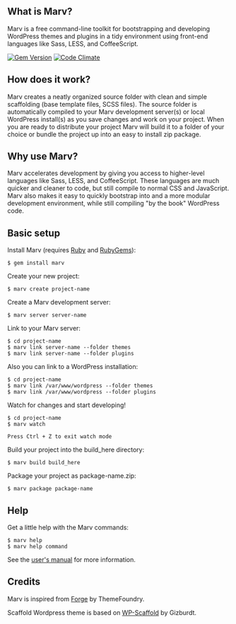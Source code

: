 ## What is Marv?

Marv is a free command-line toolkit for bootstrapping and developing WordPress themes and plugins in a tidy environment using front-end languages like Sass, LESS, and CoffeeScript.

[![Gem Version](https://badge.fury.io/rb/marv.png)](http://badge.fury.io/rb/marv)
[![Code Climate](https://codeclimate.com/github/hardpixel/marv/badges/gpa.svg)](https://codeclimate.com/github/hardpixel/marv)


## How does it work?

Marv creates a neatly organized source folder with clean and simple scaffolding (base template files, SCSS files). The source folder is automatically compiled to your Marv development server(s) or local WordPress install(s) as you save changes and work on your project. When you are ready to distribute your project Marv will build it to a folder of your choice or bundle the project up into an easy to install zip package.


## Why use Marv?

Marv accelerates development by giving you access to higher-level languages like Sass, LESS, and CoffeeScript. These languages are much quicker and cleaner to code, but still compile to normal CSS and JavaScript. Marv also makes it easy to quickly bootstrap into and a more modular development environment, while still compiling "by the book" WordPress code.


## Basic setup

Install Marv (requires [Ruby](http://www.ruby-lang.org/) and [RubyGems](http://rubygems.org/)):

    $ gem install marv

Create your new project:

    $ marv create project-name

Create a Marv development server:

	$ marv server server-name

Link to your Marv server:

	$ cd project-name
    $ marv link server-name --folder themes
    $ marv link server-name --folder plugins

Also you can link to a WordPress installation:

	$ cd project-name
    $ marv link /var/www/wordpress --folder themes
    $ marv link /var/www/wordpress --folder plugins

Watch for changes and start developing!

    $ cd project-name
    $ marv watch

	Press Ctrl + Z to exit watch mode

Build your project into the build_here directory:

    $ marv build build_here

Package your project as package-name.zip:

    $ marv package package-name


## Help

Get a little help with the Marv commands:

    $ marv help
    $ marv help command


See the [user's manual](https://github.com/hardpixel/marv/wiki) for more information.


## Credits

Marv is inspired from [Forge](https://github.com/thethemefoundry/forge) by ThemeFoundry.

Scaffold Wordpress theme is based on [WP-Scaffold](https://github.com/gizburdt/wp-scaffold) by Gizburdt.
